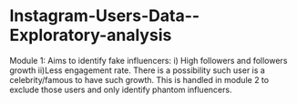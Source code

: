 # Instagram-Users-Data--Exploratory-analysis

Module 1:
Aims to identify fake influencers:
    i) High followers and followers growth 
    ii)Less engagement rate. 
    There is a possibility such user is a celebrity/famous to have such growth. This is handled in module 2 to exclude those users and only identify phantom influencers.
    